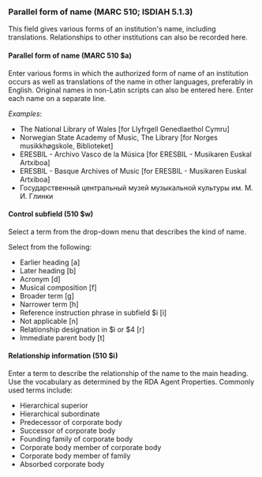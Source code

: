 ### Parallel form of name (MARC 510; ISDIAH 5.1.3)

This field gives various forms of an institution's name, including translations. Relationships to other institutions can
also be recorded here.

#### Parallel form of name (MARC 510 $a)

Enter various forms in which the authorized form of name of an institution occurs as well as translations of the name in
other languages, preferably in English. Original names in non-Latin scripts can also be entered here. Enter each name on
a separate line.

_Examples_:

- The National Library of Wales [for Llyfrgell Genedlaethol Cymru]
- Norwegian State Academy of Music, The Library [for Norges musikkhøgskole, Biblioteket]
- ERESBIL - Archivo Vasco de la Música [for ERESBIL - Musikaren Euskal Artxiboa]
- ERESBIL - Basque Archives of Music [for ERESBIL - Musikaren Euskal Artxiboa]
- Государственный центральный музей музыкальной культуры им. М. И. Глинки

#### Control subfield (510 $w)

Select a term from the drop-down menu that describes the kind of name.

Select from the following:

- Earlier heading [a]
- Later heading [b]
- Acronym [d]
- Musical composition [f]
- Broader term [g]
- Narrower term [h]
- Reference instruction phrase in subfield $i [i]
- Not applicable [n]
- Relationship designation in $i or $4 [r]
- Immediate parent body [t]

#### Relationship information (510 $i)

Enter a term to describe the relationship of the name to the main heading. Use the vocabulary as determined by the RDA
Agent Properties. Commonly used terms include:

- Hierarchical superior
- Hierarchical subordinate
- Predecessor of corporate body
- Successor of corporate body
- Founding family of corporate body
- Corporate body member of corporate body
- Corporate body member of family
- Absorbed corporate body
